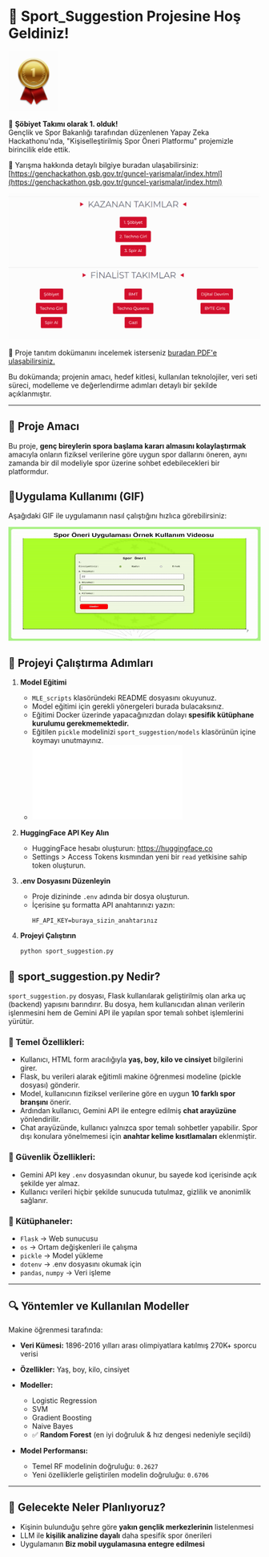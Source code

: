 # 🎉 Sport_Suggestion Projesine Hoş Geldiniz!

![Madalya Görseli](/assets/madalya.PNG)

🎉 **Şöbiyet Takımı olarak 1. olduk!**  
Gençlik ve Spor Bakanlığı tarafından düzenlenen Yapay Zeka Hackathonu'nda, "Kişiselleştirilmiş Spor Öneri Platformu" projemizle birincilik elde ettik.

🔗 Yarışma hakkında detaylı bilgiye buradan ulaşabilirsiniz:  
[https://genchackathon.gsb.gov.tr/guncel-yarismalar/index.html](https://genchackathon.gsb.gov.tr/guncel-yarismalar/index.html)

![Proje Görseli](/assets/derece.PNG)


📄 Proje tanıtım dokümanını incelemek isterseniz [buradan PDF'e ulaşabilirsiniz.](/assets/Şöbiyet%20Grubu%20-%20Spor%20Öneri%20Platformu%20Heckhaton%20Proje%20Raporu.pdf)

Bu dokümanda; projenin amacı, hedef kitlesi, kullanılan teknolojiler, veri seti süreci, modelleme ve değerlendirme adımları detaylı bir şekilde açıklanmıştır.

---

## 📌 Proje Amacı
Bu proje, **genç bireylerin spora başlama kararı almasını kolaylaştırmak** amacıyla onların fiziksel verilerine göre uygun spor dallarını öneren, aynı zamanda bir dil modeliyle spor üzerine sohbet edebilecekleri bir platformdur.

## **🎥Uygulama Kullanımı (GIF)**

Aşağıdaki GIF ile uygulamanın nasıl çalıştığını hızlıca görebilirsiniz:

![Uygulama Kullanımı](/assets/video.gif)


## 🚀 Projeyi Çalıştırma Adımları

1. **Model Eğitimi**
   - `MLE_scripts` klasöründeki README dosyasını okuyunuz.
   - Model eğitimi için gerekli yönergeleri burada bulacaksınız.
   - Eğitimi Docker üzerinde yapacağınızdan dolayı **spesifik kütüphane kurulumu gerekmemektedir.**
   - Eğitilen `pickle` modelinizi `sport_suggestion/models` klasörünün içine koymayı unutmayınız.
   - ![Model Eğitim README'ine Gitmek İçin Tıklayın](/MLE_scripts/README.md)

2. **HuggingFace API Key Alın**
   - HuggingFace hesabı oluşturun: https://huggingface.co
   - Settings > Access Tokens kısmından yeni bir `read` yetkisine sahip token oluşturun.

3. **.env Dosyasını Düzenleyin**
   - Proje dizininde `.env` adında bir dosya oluşturun.
   - İçerisine şu formatta API anahtarınızı yazın:
     ```
     HF_API_KEY=buraya_sizin_anahtarınız
     ```

4. **Projeyi Çalıştırın**
   ```bash
   python sport_suggestion.py

## 📂 sport_suggestion.py Nedir?

`sport_suggestion.py` dosyası, Flask kullanılarak geliştirilmiş olan arka uç (backend) yapısını barındırır. Bu dosya, hem kullanıcıdan alınan verilerin işlenmesini hem de Gemini API ile yapılan spor temalı sohbet işlemlerini yürütür.

### 🎯 Temel Özellikleri:
- Kullanıcı, HTML form aracılığıyla **yaş, boy, kilo ve cinsiyet** bilgilerini girer.
- Flask, bu verileri alarak eğitimli makine öğrenmesi modeline (pickle dosyası) gönderir.
- Model, kullanıcının fiziksel verilerine göre en uygun **10 farklı spor branşını** önerir.
- Ardından kullanıcı, Gemini API ile entegre edilmiş **chat arayüzüne** yönlendirilir.
- Chat arayüzünde, kullanıcı yalnızca spor temalı sohbetler yapabilir. Spor dışı konulara yönelmemesi için **anahtar kelime kısıtlamaları** eklenmiştir.

### 🔐 Güvenlik Özellikleri:
- Gemini API key `.env` dosyasından okunur, bu sayede kod içerisinde açık şekilde yer almaz.
- Kullanıcı verileri hiçbir şekilde sunucuda tutulmaz, gizlilik ve anonimlik sağlanır.

### 🧠 Kütüphaneler:
- `Flask` → Web sunucusu
- `os` → Ortam değişkenleri ile çalışma
- `pickle` → Model yükleme
- `dotenv` → .env dosyasını okumak için
- `pandas`, `numpy` → Veri işleme

---

## 🔍 Yöntemler ve Kullanılan Modeller

Makine öğrenmesi tarafında:

- **Veri Kümesi:** 1896-2016 yılları arası olimpiyatlara katılmış 270K+ sporcu verisi
- **Özellikler:** Yaş, boy, kilo, cinsiyet
- **Modeller:** 
  - Logistic Regression
  - SVM
  - Gradient Boosting
  - Naive Bayes
  - ✅ **Random Forest** (en iyi doğruluk & hız dengesi nedeniyle seçildi)

- **Model Performansı:**
  - Temel RF modelinin doğruluğu: `0.2627`
  - Yeni özelliklerle geliştirilen modelin doğruluğu: `0.6706`

---

## 🔮 Gelecekte Neler Planlıyoruz?
- Kişinin bulunduğu şehre göre **yakın gençlik merkezlerinin** listelenmesi
- LLM ile **kişilik analizine dayalı** daha spesifik spor önerileri
- Uygulamanın **Biz mobil uygulamasına entegre edilmesi**
